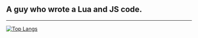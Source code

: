 ## A guy who wrote a Lua and JS code.

---
[![Top Langs](https://github-readme-stats.vercel.app/api/top-langs/?username=UrNightmaree&theme=vue-dark)](https://github.com/anuraghazra/github-readme-stats)
